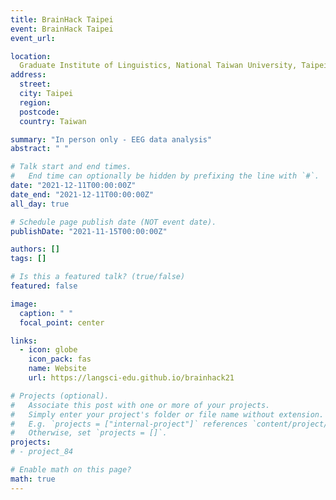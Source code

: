 ```yaml
---
title: BrainHack Taipei
event: BrainHack Taipei
event_url:

location:
  Graduate Institute of Linguistics, National Taiwan University, Taipei, Taiwan
address:
  street:
  city: Taipei
  region:
  postcode:
  country: Taiwan

summary: "In person only - EEG data analysis"
abstract: " "

# Talk start and end times.
#   End time can optionally be hidden by prefixing the line with `#`.
date: "2021-12-11T00:00:00Z"
date_end: "2021-12-11T00:00:00Z"
all_day: true

# Schedule page publish date (NOT event date).
publishDate: "2021-11-15T00:00:00Z"

authors: []
tags: []

# Is this a featured talk? (true/false)
featured: false

image:
  caption: " "
  focal_point: center

links:
  - icon: globe
    icon_pack: fas
    name: Website
    url: https://langsci-edu.github.io/brainhack21

# Projects (optional).
#   Associate this post with one or more of your projects.
#   Simply enter your project's folder or file name without extension.
#   E.g. `projects = ["internal-project"]` references `content/project/deep-learning/index.md`.
#   Otherwise, set `projects = []`.
projects:
# - project_84

# Enable math on this page?
math: true
---
```

